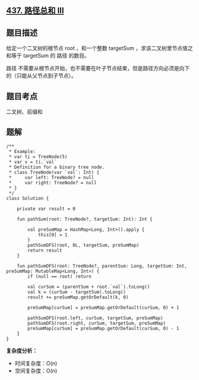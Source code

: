 ## [437. 路径总和 III](https://leetcode.cn/problems/path-sum-iii/description/)

## 题目描述

给定一个二叉树的根节点 root ，和一个整数 targetSum ，求该二叉树里节点值之和等于 targetSum 的 路径 的数目。

路径 不需要从根节点开始，也不需要在叶子节点结束，但是路径方向必须是向下的（只能从父节点到子节点）。

## 题目考点

二叉树、前缀和

## 题解
 
```
/**
 * Example:
 * var ti = TreeNode(5)
 * var v = ti.`val`
 * Definition for a binary tree node.
 * class TreeNode(var `val`: Int) {
 *     var left: TreeNode? = null
 *     var right: TreeNode? = null
 * }
 */
class Solution {

    private var result = 0

    fun pathSum(root: TreeNode?, targetSum: Int): Int {

        val preSumMap = HashMap<Long, Int>().apply {
            this[0] = 1
        }
        pathSumDFS(root, 0L, targetSum, preSumMap)
        return result
    }

    fun pathSumDFS(root: TreeNode?, parentSum: Long, targetSum: Int, preSumMap: MutableMap<Long, Int>) {
        if (null == root) return

        val curSum = (parentSum + root.`val`).toLong()
        val k = (curSum - targetSum).toLong()
        result += preSumMap.getOrDefault(k, 0)

        preSumMap[curSum] = preSumMap.getOrDefault(curSum, 0) + 1

        pathSumDFS(root.left, curSum, targetSum, preSumMap)
        pathSumDFS(root.right, curSum, targetSum, preSumMap)
        preSumMap[curSum] = preSumMap.getOrDefault(curSum, 0) - 1
    }
}
```

**复杂度分析：**

- 时间复杂度：O(n)
- 空间复杂度：O(n) 
